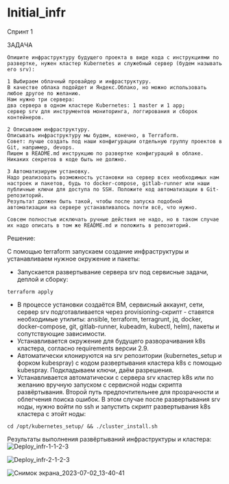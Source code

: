 # Initial_infr

Спринт 1

ЗАДАЧА

```
Опишите инфраструктуру будущего проекта в виде кода с инструкциями по развертке, нужен кластер Kubernetes и служебный сервер (будем называть его srv):

1 Выбираем облачный провайдер и инфраструктуру.
В качестве облака подойдет и Яндекс.Облако, но можно использовать любое другое по желанию.
Нам нужно три сервера:
два сервера в одном кластере Kubernetes: 1 master и 1 app;
сервер srv для инструментов мониторинга, логгирования и сборок контейнеров.

2 Описываем инфраструктуру.
Описывать инфраструктуру мы будем, конечно, в Terraform.
Совет: лучше создать под наши конфигурации отдельную группу проектов в Git, например, devops.
Пишем в README.md инструкцию по развертке конфигураций в облаке. Никаких секретов в коде быть не должно.

3 Автоматизируем установку.
Надо реализовать возможность установки на сервер всех необходимых нам настроек и пакетов, будь то docker-compose, gitlab-runner или наши публичные ключи для доступа по SSH. Положите код автоматизации в Git-репозиторий.
Результат должен быть такой, чтобы после запуска подобной автоматизации на сервере устанавливалось почти всё, что нужно.

Совсем полностью исключать ручные действия не надо, но в таком случае их надо описать в том же README.md и положить в репозиторий.
```

Решение:

С помощью terraform запускаем создание инфраструктуры и устанавливаем нужное окружение и пакеты:
  - Запускается развертывание сервера srv под сервисные задачи, деплой и сборку:
  ```
  terraform apply
  ```
  - В процессе установки создаётся ВМ, сервисный аккаунт, сети, сервер srv подготавливается через provisioning-скрипт - ставятся необходимые утилиты:
    ansible, terraform, terragrunt, jq, docker, docker-compose, git, gitlab-runner, kubeadm, kubectl, helm), пакеты и сопутствующие зависимости.
  - Устанавливается окружение для будущего разворачивания k8s кластера, согласно requirements версии 2.9.
  - Автоматически клонируются на srv репозитории (kubernetes_setup и форком kubespray) с кодом развертывания кластера k8s с помощью kubespray. 
    Подкладываем ключи, даём разрешения.
  - Устанавливается автоматически с сервера srv кластер k8s или по желанию вручную запуском с сервисной ноды скрипта развёртывания.
    Второй путь предпочтительнее для прозрачности и облегчения поиска ошибок.
  В этом случае после развертывания srv ноды, нужно войти по ssh и запустить скрипт развертывания k8s кластера с этойт ноды:
  ```
  cd /opt/kubernetes_setup/ && ./cluster_install.sh
  ```

Результаты выполнения развёртываний инфраструктуры и кластера:
![Deploy_infr-1-1-2-3](https://github.com/MikhailRyzhkin/Initial_infr/assets/69116076/a852459b-e4e7-4457-85da-989ffcb088c5)

![Deploy_infr-2-1-2-3](https://github.com/MikhailRyzhkin/Initial_infr/assets/69116076/b592338b-ecb0-4cc6-ac15-c00a4e54b610)

![Снимок экрана_2023-07-02_13-40-41](https://github.com/MikhailRyzhkin/Initial_infr/assets/69116076/9d165f38-16f7-4ad0-a9d3-ed03de3b9eb5)



